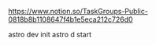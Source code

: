 https://www.notion.so/TaskGroups-Public-0818b8b1108647f4b1e5eca212c726d0

astro dev init
astro d start
